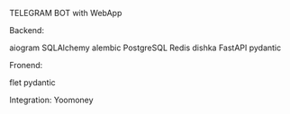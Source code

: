 TELEGRAM BOT with WebApp

Backend:

aiogram
SQLAlchemy
alembic
PostgreSQL
Redis
dishka
FastAPI
pydantic



Fronend:

flet
pydantic



Integration: Yoomoney